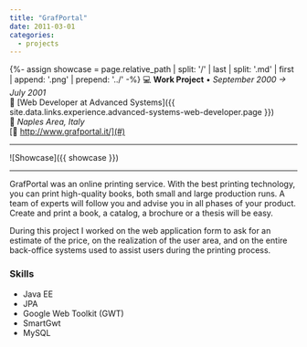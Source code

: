 ```yaml
---
title: "GrafPortal"
date: 2011-03-01
categories:
  - projects
---
```

{%- assign showcase = page.relative_path |  split: '/' | last | split: '.md' | first | append: '.png' | prepend: '../' -%}
💻 **Work Project** • _September 2000 → July 2001_  
🏢 [Web Developer at Advanced Systems]({{ site.data.links.experience.advanced-systems-web-developer.page }})  
📍 _Naples Area, Italy_  
[🔗 http://www.grafportal.it/](#)  

---

![Showcase]({{ showcase }})

---

GrafPortal was an online printing service. With the best printing technology, you can print high-quality books, both small and large production runs. A team of experts will follow you and advise you in all phases of your product. Create and print a book, a catalog, a brochure or a thesis will be easy.

During this project I worked on the web application form to ask for an estimate of the price, on the realization of the user area, and on the entire back-office systems used to assist users during the printing process.


### Skills

- Java EE
- JPA
- Google Web Toolkit (GWT)
- SmartGwt
- MySQL
